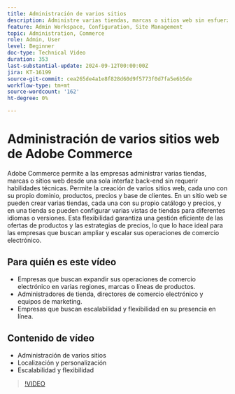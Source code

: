 ```yaml
---
title: Administración de varios sitios 
description: Administre varias tiendas, marcas o sitios web sin esfuerzo con las sólidas capacidades de varios sitios de Adobe Commerce y la interfaz back-end centralizada.
feature: Admin Workspace, Configuration, Site Management
topic: Administration, Commerce
role: Admin, User
level: Beginner
doc-type: Technical Video
duration: 353
last-substantial-update: 2024-09-12T00:00:00Z
jira: KT-16199
source-git-commit: cea265de4a1e8f828d60d9f5773f0d7fa5e6b5de
workflow-type: tm+mt
source-wordcount: '162'
ht-degree: 0%

---
```


# Administración de varios sitios web de Adobe Commerce

Adobe Commerce permite a las empresas administrar varias tiendas, marcas o sitios web desde una sola interfaz back-end sin requerir habilidades técnicas. Permite la creación de varios sitios web, cada uno con su propio dominio, productos, precios y base de clientes. En un sitio web se pueden crear varias tiendas, cada una con su propio catálogo y precios, y en una tienda se pueden configurar varias vistas de tiendas para diferentes idiomas o versiones. Esta flexibilidad garantiza una gestión eficiente de las ofertas de productos y las estrategias de precios, lo que lo hace ideal para las empresas que buscan ampliar y escalar sus operaciones de comercio electrónico.

## Para quién es este vídeo

- Empresas que buscan expandir sus operaciones de comercio electrónico en varias regiones, marcas o líneas de productos.
- Administradores de tienda, directores de comercio electrónico y equipos de marketing.
- Empresas que buscan escalabilidad y flexibilidad en su presencia en línea.

## Contenido de vídeo

- Administración de varios sitios
- Localización y personalización
- Escalabilidad y flexibilidad

>[!VIDEO](https://video.tv.adobe.com/v/3434027?learn=on)
